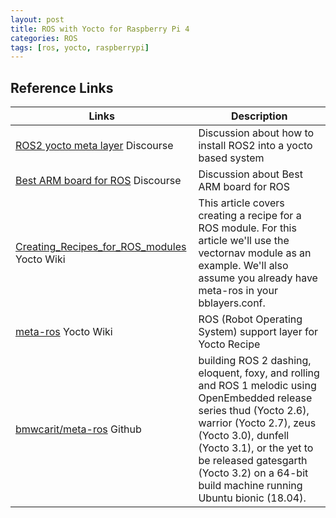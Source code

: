 ```yaml
---
layout: post
title: ROS with Yocto for Raspberry Pi 4
categories: ROS
tags: [ros, yocto, raspberrypi]
---
```

## Reference Links

Links | Description
----- | -------------
[ROS2 yocto meta layer](<https://discourse.ros.org/t/ros2-yocto-meta-layer/9643>) Discourse | Discussion about how to install ROS2 into a yocto based system
[Best ARM board for ROS](<https://discourse.ros.org/t/best-arm-board-for-ros/152>) Discourse | Discussion about Best ARM board for ROS
[Creating_Recipes_for_ROS_modules](<https://wiki.yoctoproject.org/wiki/TipsAndTricks/Creating_Recipes_for_ROS_modules>) Yocto Wiki | This article covers creating a recipe for a ROS module. For this article we'll use the vectornav module as an example. We'll also assume you already have meta-ros in your bblayers.conf.
[meta-ros](<https://layers.openembedded.org/layerindex/branch/master/layer/meta-ros/>) Yocto Wiki | ROS (Robot Operating System) support layer for Yocto Recipe
[bmwcarit/meta-ros](<https://github.com/ros/meta-ros>) Github | building ROS 2 dashing, eloquent, foxy, and rolling and ROS 1 melodic using OpenEmbedded release series thud (Yocto 2.6), warrior (Yocto 2.7), zeus (Yocto 3.0), dunfell (Yocto 3.1), or the yet to be released gatesgarth (Yocto 3.2) on a 64-bit build machine running Ubuntu bionic (18.04).

